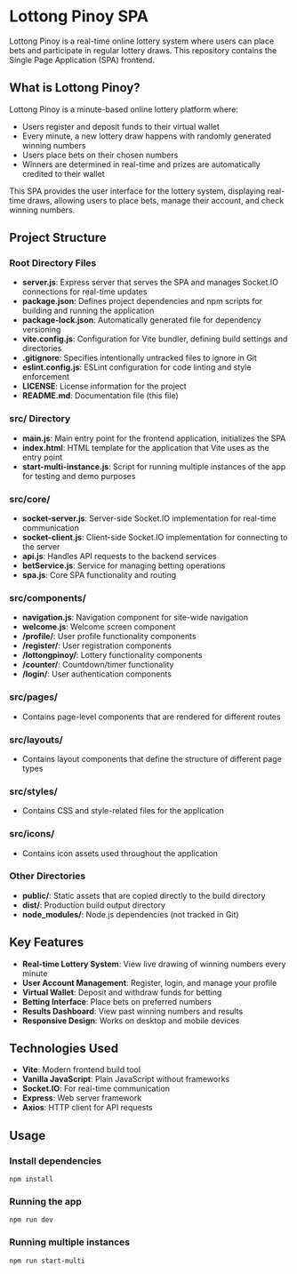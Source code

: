 # Lottong Pinoy SPA

Lottong Pinoy is a real-time online lottery system where users can place bets and participate in regular lottery draws. This repository contains the Single Page Application (SPA) frontend.

## What is Lottong Pinoy?

Lottong Pinoy is a minute-based online lottery platform where:
- Users register and deposit funds to their virtual wallet
- Every minute, a new lottery draw happens with randomly generated winning numbers
- Users place bets on their chosen numbers
- Winners are determined in real-time and prizes are automatically credited to their wallet

This SPA provides the user interface for the lottery system, displaying real-time draws, allowing users to place bets, manage their account, and check winning numbers.

## Project Structure

### Root Directory Files
- **server.js**: Express server that serves the SPA and manages Socket.IO connections for real-time updates
- **package.json**: Defines project dependencies and npm scripts for building and running the application
- **package-lock.json**: Automatically generated file for dependency versioning
- **vite.config.js**: Configuration for Vite bundler, defining build settings and directories
- **.gitignore**: Specifies intentionally untracked files to ignore in Git
- **eslint.config.js**: ESLint configuration for code linting and style enforcement
- **LICENSE**: License information for the project
- **README.md**: Documentation file (this file)

### src/ Directory
- **main.js**: Main entry point for the frontend application, initializes the SPA
- **index.html**: HTML template for the application that Vite uses as the entry point
- **start-multi-instance.js**: Script for running multiple instances of the app for testing and demo purposes

### src/core/
- **socket-server.js**: Server-side Socket.IO implementation for real-time communication
- **socket-client.js**: Client-side Socket.IO implementation for connecting to the server
- **api.js**: Handles API requests to the backend services
- **betService.js**: Service for managing betting operations
- **spa.js**: Core SPA functionality and routing

### src/components/
- **navigation.js**: Navigation component for site-wide navigation
- **welcome.js**: Welcome screen component
- **/profile/**: User profile functionality components
- **/register/**: User registration components
- **/lottongpinoy/**: Lottery functionality components
- **/counter/**: Countdown/timer functionality
- **/login/**: User authentication components

### src/pages/
- Contains page-level components that are rendered for different routes

### src/layouts/
- Contains layout components that define the structure of different page types

### src/styles/
- Contains CSS and style-related files for the application

### src/icons/
- Contains icon assets used throughout the application

### Other Directories
- **public/**: Static assets that are copied directly to the build directory
- **dist/**: Production build output directory
- **node_modules/**: Node.js dependencies (not tracked in Git)

## Key Features

- **Real-time Lottery System**: View live drawing of winning numbers every minute
- **User Account Management**: Register, login, and manage your profile
- **Virtual Wallet**: Deposit and withdraw funds for betting
- **Betting Interface**: Place bets on preferred numbers
- **Results Dashboard**: View past winning numbers and results
- **Responsive Design**: Works on desktop and mobile devices

## Technologies Used

- **Vite**: Modern frontend build tool
- **Vanilla JavaScript**: Plain JavaScript without frameworks
- **Socket.IO**: For real-time communication
- **Express**: Web server framework
- **Axios**: HTTP client for API requests

## Usage

### Install dependencies

```
npm install
```

### Running the app

```
npm run dev
```

### Running multiple instances

```
npm run start-multi
```